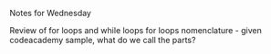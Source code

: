 Notes for Wednesday

Review of for loops and while loops
  for loops
    nomenclature - given codeacademy sample, what do we call the parts?
